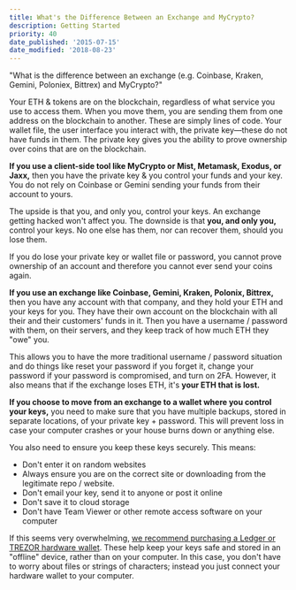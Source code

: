 ```yaml
---
title: What's the Difference Between an Exchange and MyCrypto?
description: Getting Started
priority: 40
date_published: '2015-07-15'
date_modified: '2018-08-23'
---
```



"What is the difference between an exchange (e.g. Coinbase, Kraken, Gemini, Poloniex, Bittrex) and MyCrypto?"

Your ETH & tokens are on the blockchain, regardless of what service you use to access them. When you move them, you are sending them from one address on the blockchain to another. These are simply lines of code. Your wallet file, the user interface you interact with, the private key—these do not have funds in them. The private key gives you the ability to prove ownership over coins that are on the blockchain.

**If you use a client-side tool like MyCrypto or Mist, Metamask, Exodus, or Jaxx,** then you have the private key & you control your funds and your key. You do not rely on Coinbase or Gemini sending your funds from their account to yours.

The upside is that you, and only you, control your keys. An exchange getting hacked won't affect you. The downside is that **you, and only you,** control your keys. No one else has them, nor can recover them, should you lose them.

If you do lose your private key or wallet file or password, you cannot prove ownership of an account and therefore you cannot ever send your coins again.

**If you use an exchange like Coinbase, Gemini, Kraken, Polonix, Bittrex,** then you have any account with that company, and they hold your ETH and your keys for you. They have their own account on the blockchain with all their and their customers' funds in it. Then you have a username / password with them, on their servers, and they keep track of how much ETH they "owe" you.

This allows you to have the more traditional username / password situation and do things like reset your password if you forget it, change your password if your password is compromised, and turn on 2FA. However, it also means that if the exchange loses ETH, it's **your ETH that is lost.**

**If you choose to move from an exchange to a wallet where you control your keys,** you need to make sure that you have multiple backups, stored in separate locations, of your private key + password. This will prevent loss in case your computer crashes or your house burns down or anything else.

You also need to ensure you keep these keys securely. This means:

*   Don't enter it on random websites
*   Always ensure you are on the correct site or downloading from the legitimate repo / website.
*   Don't email your key,  send it to anyone or post it online
*   Don't save it to cloud storage
*   Don't have Team Viewer or other remote access software on your computer

If this seems very overwhelming, <a href="https://support.mycrypto.com/hardware-wallets/hardware-wallet-recommendations.html" target="_blank">we recommend purchasing a Ledger or TREZOR hardware wallet</a>. These help keep your keys safe and stored in an "offline" device, rather than on your computer. In this case, you don't have to worry about files or strings of characters; instead you just connect your hardware wallet to your computer.
